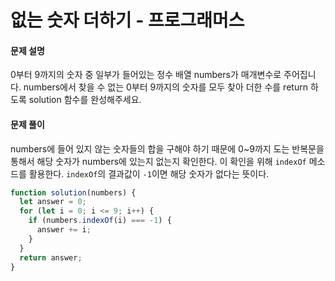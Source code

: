 # 없는 숫자 더하기 - 프로그래머스

#### 문제 설명

0부터 9까지의 숫자 중 일부가 들어있는 정수 배열 numbers가 매개변수로 주어집니다. numbers에서 찾을 수 없는 0부터 9까지의 숫자를 모두 찾아 더한 수를 return 하도록 solution 함수를 완성해주세요.

#### 문제 풀이

numbers에 들어 있지 않는 숫자들의 합을 구해야 하기 때문에 0~9까지 도는 반복문을 통해서 해당 숫자가 numbers에 있는지 없는지 확인한다. 이 확인을 위해 `indexOf` 메소드를 활용한다. `indexOf`의 결과값이 `-1`이면 해당 숫자가 없다는 뜻이다.

```js
function solution(numbers) {
  let answer = 0;
  for (let i = 0; i <= 9; i++) {
    if (numbers.indexOf(i) === -1) {
      answer += i;
    }
  }
  return answer;
}
```
